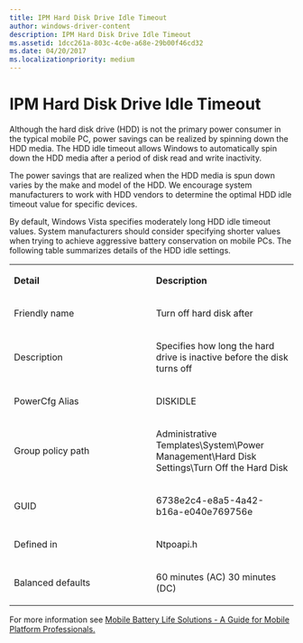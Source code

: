 ```yaml
---
title: IPM Hard Disk Drive Idle Timeout
author: windows-driver-content
description: IPM Hard Disk Drive Idle Timeout
ms.assetid: 1dcc261a-803c-4c0e-a68e-29b00f46cd32
ms.date: 04/20/2017
ms.localizationpriority: medium
---
```


# IPM Hard Disk Drive Idle Timeout


Although the hard disk drive (HDD) is not the primary power consumer in the typical mobile PC, power savings can be realized by spinning down the HDD media. The HDD idle timeout allows Windows to automatically spin down the HDD media after a period of disk read and write inactivity.

The power savings that are realized when the HDD media is spun down varies by the make and model of the HDD. We encourage system manufacturers to work with HDD vendors to determine the optimal HDD idle timeout value for specific devices.

By default, Windows Vista specifies moderately long HDD idle timeout values. System manufacturers should consider specifying shorter values when trying to achieve aggressive battery conservation on mobile PCs. The following table summarizes details of the HDD idle settings.

<table>
<colgroup>
<col width="50%" />
<col width="50%" />
</colgroup>
<tbody>
<tr class="odd">
<td align="left"><p><strong>Detail</strong></p></td>
<td align="left"><p><strong>Description</strong></p></td>
</tr>
<tr class="even">
<td align="left"><p>Friendly name</p></td>
<td align="left"><p>Turn off hard disk after</p></td>
</tr>
<tr class="odd">
<td align="left"><p>Description</p></td>
<td align="left"><p>Specifies how long the hard drive is inactive before the disk turns off</p></td>
</tr>
<tr class="even">
<td align="left"><p>PowerCfg Alias</p></td>
<td align="left"><p>DISKIDLE</p></td>
</tr>
<tr class="odd">
<td align="left"><p>Group policy path</p></td>
<td align="left"><p>Administrative Templates\System\Power Management\Hard Disk Settings\Turn Off the Hard Disk</p></td>
</tr>
<tr class="even">
<td align="left"><p>GUID</p></td>
<td align="left"><p>6738e2c4-e8a5-4a42-b16a-e040e769756e</p></td>
</tr>
<tr class="odd">
<td align="left"><p>Defined in</p></td>
<td align="left"><p>Ntpoapi.h</p></td>
</tr>
<tr class="even">
<td align="left"><p>Balanced defaults</p></td>
<td align="left"><p>60 minutes (AC) 30 minutes (DC)</p></td>
</tr>
</tbody>
</table>

 

For more information see [Mobile Battery Life Solutions - A Guide for Mobile Platform Professionals.](http://go.microsoft.com/fwlink/p/?linkid=144534)

 

 




